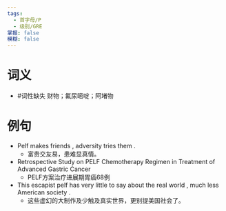 ```yaml
---
tags:
  - 首字母/P
  - 级别/GRE
掌握: false
模糊: false
---
```

# 词义
- #词性缺失 财物；氟尿嘧啶；阿堵物
# 例句
- Pelf makes friends , adversity tries them .
	- 富贵交友易，患难显真情。
- Retrospective Study on PELF Chemotherapy Regimen in Treatment of Advanced Gastric Cancer
	- PELF方案治疗进展期胃癌68例
- This escapist pelf has very little to say about the real world , much less American society .
	- 这些虚幻的大制作及少触及真实世界，更别提美国社会了。
